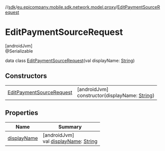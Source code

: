 //[sdk](../../../index.md)/[eu.epicompany.mobile.sdk.network.model.proxy](../index.md)/[EditPaymentSourceRequest](index.md)

# EditPaymentSourceRequest

[androidJvm]\
@Serializable

data class [EditPaymentSourceRequest](index.md)(val displayName: [String](https://kotlinlang.org/api/latest/jvm/stdlib/kotlin/-string/index.html))

## Constructors

| | |
|---|---|
| [EditPaymentSourceRequest](-edit-payment-source-request.md) | [androidJvm]<br>constructor(displayName: [String](https://kotlinlang.org/api/latest/jvm/stdlib/kotlin/-string/index.html)) |

## Properties

| Name | Summary |
|---|---|
| [displayName](display-name.md) | [androidJvm]<br>val [displayName](display-name.md): [String](https://kotlinlang.org/api/latest/jvm/stdlib/kotlin/-string/index.html) |
